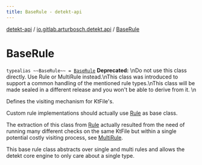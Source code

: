 ```yaml
---
title: BaseRule - detekt-api
---
```


[detekt-api](../index.html) / [io.gitlab.arturbosch.detekt.api](index.html) / [BaseRule](./-base-rule.html)

# BaseRule

`typealias ~~BaseRule~~ = `[`BaseRule`](../io.gitlab.arturbosch.detekt.api.internal/-base-rule/index.html)
**Deprecated:** \nDo not use this class directly. Use Rule or MultiRule instead.\nThis class was introduced to support a common handling of the mentioned rule types.\nThis class will be made sealed in a different release and you won't be able to derive from it. \n

Defines the visiting mechanism for KtFile's.

Custom rule implementations should actually use [Rule](-rule/index.html) as base class.

The extraction of this class from [Rule](-rule/index.html) actually resulted from the need
of running many different checks on the same KtFile but within a single
potential costly visiting process, see [MultiRule](-multi-rule/index.html).

This base rule class abstracts over single and multi rules and allows the
detekt core engine to only care about a single type.

